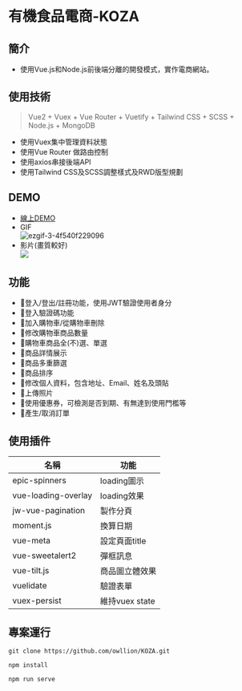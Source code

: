 # 有機食品電商-KOZA

## 簡介
 * 使用Vue.js和Node.js前後端分離的開發模式，實作電商網站。
 
## 使用技術
> Vue2 + Vuex + Vue Router + Vuetify + Tailwind CSS + SCSS + Node.js + MongoDB
 
 * 使用Vuex集中管理資料狀態
 * 使用Vue Router 做路由控制
 * 使用axios串接後端API
 * 使用Tailwind CSS及SCSS調整樣式及RWD版型規劃

## DEMO
* [線上DEMO](https://koza-organic.herokuapp.com/)
* GIF   
  ![ezgif-3-4f540f229096](https://user-images.githubusercontent.com/66667234/114814456-cea6aa00-9de6-11eb-995b-fca16dbf1f73.gif)
* 影片(畫質較好)   
   [![](https://res.cloudinary.com/marcomontalbano/image/upload/v1618459613/video_to_markdown/images/streamable--jrbp78-c05b58ac6eb4c4700831b2b3070cd403.jpg)](https://streamable.com/jrbp78 "")

## 功能
 * 📝登入/登出/註冊功能，使用JWT驗證使用者身分
 * 📝登入驗證碼功能
 * 📝加入購物車/從購物車刪除
 * 📝修改購物車商品數量
 * 📝購物車商品全(不)選、單選
 * 📝商品詳情展示
 * 📝商品多重篩選
 * 📝商品排序
 * 📝修改個人資料，包含地址、Email、姓名及頭貼
 * 📝上傳照片
 * 📝使用優惠券，可檢測是否到期、有無達到使用門檻等
 * 📝產生/取消訂單

## 使用插件
| 名稱     | 功能          |
| -------- | -------------- |
| epic-spinners | loading圖示 |
| vue-loading-overlay | loading效果 |
| jw-vue-pagination | 製作分頁 |
| moment.js | 換算日期 |
| vue-meta | 設定頁面title |
| vue-sweetalert2 | 彈框訊息 |
| vue-tilt.js | 商品圖立體效果 |
| vuelidate | 驗證表單 |
| vuex-persist | 維持vuex state |

## 專案運行
```
git clone https://github.com/owllion/KOZA.git

npm install

npm run serve
```
